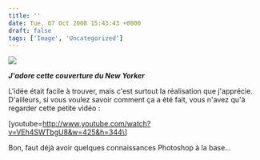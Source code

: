 ```yaml
---
title: ''
date: Tue, 07 Oct 2008 15:43:43 +0000
draft: false
tags: ['Image', 'Uncategorized']
---
```


![](https://madd0.files.wordpress.com/2008/10/rcxxgaq0nes8xw4axzac3nj1o1_500.jpg)

**_J'adore cette couverture du New Yorker_**

L'idée était facile à trouver, mais c'est surtout la réalisation que j'apprécie. D'ailleurs, si vous voulez savoir comment ça a été fait, vous n'avez qu'à regarder cette petite vidéo :

\[youtube=http://www.youtube.com/watch?v=VEh4SWTbgU8&w=425&h=344\]

Bon, faut déjà avoir quelques connaissances Photoshop à la base…